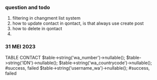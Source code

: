 ### question and todo
1. filtering in changment list system
2. how to update contact in qontact, is that always use create post
3. how to delete in qontact
4. 


### 31 MEI 2023
TABLE CONTACT
$table->string('wa_number')->nullable();
$table->string('IDN')->nullable();
$table->string('wa_countrycode')->nullable(); #success, failed
$table->string('username_wa')->nullable(); #success, failed
